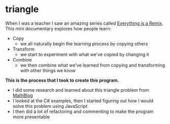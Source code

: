 # triangle

When I was a teacher I saw an amazing series called [Everything is a Remix](https://vimeo.com/139094998).
This mini documentary explores how people learn:
* Copy
  * we all naturally begin the learning process by copying others
* Transform
  * we start to experiment with what we've copied by changing it
* Combine
  * we then combine what we've learned from copying and transforming with other things we know

**This is the process that I took to create this program.**
* I did some research and learned about this triangle problem from [MathBlog](https://www.mathblog.dk/project-euler-18/)
* I looked at the C# examples, then I started figuring out how I would solve this problem using JavaScript
* I then did a lot of refactoring and commenting to make the program more presentable
